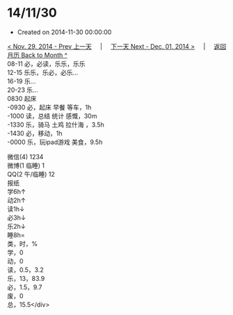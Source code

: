 # 14/11/30

* Created on 2014-11-30 00:00:00

[&lt; Nov. 29, 2014 - Prev 上一天](d29.md)     \|     [下一天 Next - Dec. 01, 2014 &gt;](../12/d01.md)     \|     [返回月历 Back to Month ^](index.md)   
08-11 必，必读，乐乐，乐乐  
12-15 乐乐，乐必，必乐…  
16-19 乐…  
20-23 乐…  
0830 起床  
-0930 必，起床 早餐 等车，1h  
-1000 读，总结 统计 感慨，30m  
-1330 乐，骑马 土鸡 拉什海 ，3.5h  
-1430 必，移动，1h  
-0000 乐，玩ipad游戏 美食，9.5h  
  
微信\(4\) 1234  
微博\(1 临睡\) 1  
QQ\(2 午/临睡\) 12  
报纸  
学6h↑  
动2h↑  
读1h↓  
必3h↓  
乐2h↓  
睡8h=  
类，时，%  
学，0  
动，0  
读，0.5，3.2  
乐，13，83.9  
必，1.5，9.7  
废，0  
总，15.5&lt;/div&gt;

